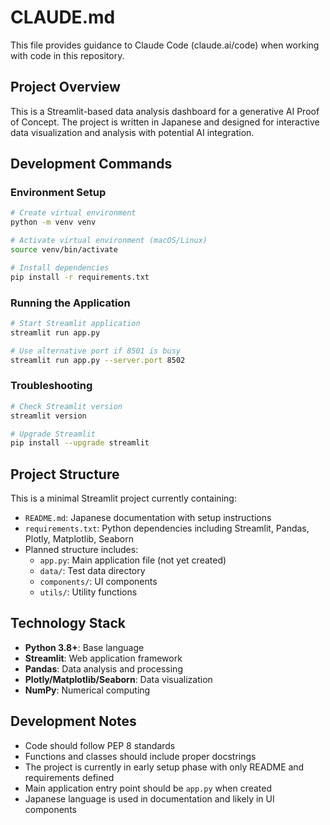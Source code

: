 # CLAUDE.md

This file provides guidance to Claude Code (claude.ai/code) when working with code in this repository.

## Project Overview

This is a Streamlit-based data analysis dashboard for a generative AI Proof of Concept. The project is written in Japanese and designed for interactive data visualization and analysis with potential AI integration.

## Development Commands

### Environment Setup
```bash
# Create virtual environment
python -m venv venv

# Activate virtual environment (macOS/Linux)
source venv/bin/activate

# Install dependencies
pip install -r requirements.txt
```

### Running the Application
```bash
# Start Streamlit application
streamlit run app.py

# Use alternative port if 8501 is busy
streamlit run app.py --server.port 8502
```

### Troubleshooting
```bash
# Check Streamlit version
streamlit version

# Upgrade Streamlit
pip install --upgrade streamlit
```

## Project Structure

This is a minimal Streamlit project currently containing:
- `README.md`: Japanese documentation with setup instructions
- `requirements.txt`: Python dependencies including Streamlit, Pandas, Plotly, Matplotlib, Seaborn
- Planned structure includes:
  - `app.py`: Main application file (not yet created)
  - `data/`: Test data directory  
  - `components/`: UI components
  - `utils/`: Utility functions

## Technology Stack

- **Python 3.8+**: Base language
- **Streamlit**: Web application framework
- **Pandas**: Data analysis and processing
- **Plotly/Matplotlib/Seaborn**: Data visualization
- **NumPy**: Numerical computing

## Development Notes

- Code should follow PEP 8 standards
- Functions and classes should include proper docstrings
- The project is currently in early setup phase with only README and requirements defined
- Main application entry point should be `app.py` when created
- Japanese language is used in documentation and likely in UI components